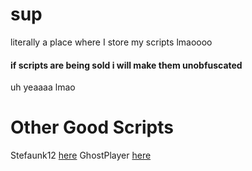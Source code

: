 # sup
literally a place where I store my scripts lmaoooo
#### if scripts are being sold i will make them unobfuscated
uh yeaaaa lmao


# Other Good Scripts
Stefaunk12 [here](https://github.com/Stefanuk12/ROBLOX)
GhostPlayer [here](https://github.com/GhostPlayer352/Test4)
